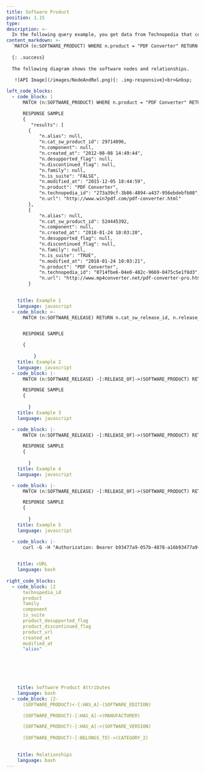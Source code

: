 ```yaml
---
title: Software Product
position: 1.15
type:
description: >-
  In the following query example, you get data from Technopedia that contains PDF Converter in the name of the software product name.
content_markdown: >-
  `MATCH (n:SOFTWARE_PRODUCT) WHERE n.product = "PDF Converter" RETURN n` 
  
  {: .success} 
  
  The following diagram shows the software nodes and relationships.

   ![API Image](/images/NodeAndRel.png){: .img-responsive}<br>&nbsp;
  
left_code_blocks:
  - code_block: |
      MATCH (n:SOFTWARE_PRODUCT) WHERE n.product = "PDF Converter" RETURN n

      RESPONSE SAMPLE
      {
         "results": [
        {
            "n.alias": null,
            "n.cat_sw_product_id": 29714096,
            "n.component": null,
            "n.created_at": "2012-08-08 14:49:44",
            "n.desupported_flag": null,
            "n.discontinued_flag": null,
            "n.family": null,
            "n.is_suite": "FALSE",
            "n.modified_at": "2015-12-05 18:44:59",
            "n.product": "PDF Converter",
            "n.technopedia_id": "273a39cf-3b86-4894-a437-956ebdebfb08",
            "n.url": "http://www.win7pdf.com/pdf-converter.html"
        },
        {
            "n.alias": null,
            "n.cat_sw_product_id": 524445392,
            "n.component": null,
            "n.created_at": "2018-01-24 10:03:20",
            "n.desupported_flag": null,
            "n.discontinued_flag": null,
            "n.family": null,
            "n.is_suite": "TRUE",
            "n.modified_at": "2018-01-24 10:03:21",
            "n.product": "PDF Converter",
            "n.technopedia_id": "0714fbe6-04e0-482c-9669-0475c5e1f8d3",
            "n.url": "http://www.mp4converter.net/pdf-converter-pro.html"
        }   
         

    title: Example 1
    language: javascript
  - code_block: >-
      MATCH (n:SOFTWARE_RELEASE) RETURN n.cat_sw_release_id, n.release_url n.ga_date


      RESPONSE SAMPLE

      {
          
          }
    title: Example 2
    language: javascript
  - code_block: |-
      MATCH (n:SOFTWARE_RELEASE) -[:RELEASE_OF]->(SOFTWARE_PRODUCT) RETURN n.cat_sw_release_id LIMIT 1

      RESPONSE SAMPLE
      {
          
        }
    title: Example 3
    language: javascript

  - code_block: |-
      MATCH (n:SOFTWARE_RELEASE) -[:RELEASE_OF]->(SOFTWARE_PRODUCT) RETURN n.cat_sw_release_id LIMIT 1

      RESPONSE SAMPLE
      {
          
        }
    title: Example 4
    language: javascript

  - code_block: |-
      MATCH (n:SOFTWARE_RELEASE) -[:RELEASE_OF]->(SOFTWARE_PRODUCT) RETURN n.cat_sw_release_id LIMIT 1

      RESPONSE SAMPLE
      {
          
        }
    title: Example 5
    language: javascript

  - code_block: |-
      curl -G -H "Authorization: Bearer b93477a9-057b-4878-a16b93477a9-057b-4878-a16f-d7f7d1f27a7af-d7f7d1f27a7a" "https://v6.technopedia.com/tql" --data-urlencode' "q=MATCH (h:CPU) RETURN h.cores"

      
    title: cURL
    language: bash
    
right_code_blocks:
  - code_block: |2
      technopedia_id
      product
      family
      component
      is_suite
      product_desupported_flag
      product_discontinued_flag
      product_url
      created_at
      modified_at
      "alias"



      

      
    title: Software Product Attributes
    language: bash
  - code_block: |2-
      (SOFTWARE_PRODUCT)<-[:HAS_A]-(SOFTWARE_EDITION)

      (SOFTWARE_PRODUCT)-[:HAS_A]->(MANUFACTURER)

      (SOFTWARE_PRODUCT)-[:HAS_A]->(SOFTWARE_VERSION)
      
      (SOFTWARE_PRODUCT)-[:BELONGS_TO]->(CATEGORY_2)
      

    title: Relationships
    language: bash
---
```



